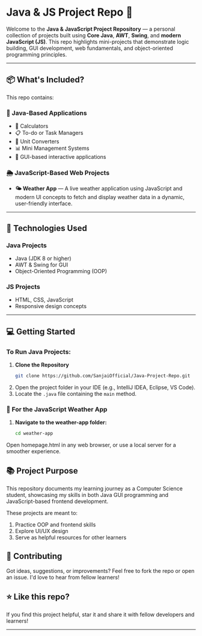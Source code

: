 # Java & JS Project Repo 🚀

Welcome to the **Java & JavaScript Project Repository** — a personal collection of projects built using **Core Java**, **AWT**, **Swing**, and **modern JavaScript (JS)**. This repo highlights mini-projects that demonstrate logic building, GUI development, web fundamentals, and object-oriented programming principles.

---

## 📦 What's Included?

This repo contains:

### 🧠 Java-Based Applications
- 🔢 Calculators
- 📋 To-do or Task Managers
- 🧮 Unit Converters
- 📊 Mini Management Systems
- 🎨 GUI-based interactive applications

### 🌦️ JavaScript-Based Web Projects
- **🌤️ Weather App** — A live weather application using JavaScript and modern UI concepts to fetch and display weather data in a dynamic, user-friendly interface.

---

## 🧰 Technologies Used

### Java Projects
- Java (JDK 8 or higher)
- AWT & Swing for GUI
- Object-Oriented Programming (OOP)

### JS Projects
- HTML, CSS, JavaScript
- Responsive design concepts

---

## 💻 Getting Started

### To Run Java Projects:

1. **Clone the Repository**
   ```bash
   git clone https://github.com/SanjaiOfficial/Java-Project-Repo.git
   
2. Open the project folder in your IDE (e.g., IntelliJ IDEA, Eclipse, VS Code).
3. Locate the `.java` file containing the `main` method.

### 🔵 For the JavaScript Weather App
1. **Navigate to the weather-app folder:**
   ```bash
   cd weather-app
Open homepage.html in any web browser, or use a local server for a smoother experience.

## 📚 Project Purpose
This repository documents my learning journey as a Computer Science student, showcasing my skills in both Java GUI programming and JavaScript-based frontend development.

These projects are meant to:

1. Practice OOP and frontend skills
2. Explore UI/UX design
3. Serve as helpful resources for other learners

## 🤝 Contributing
Got ideas, suggestions, or improvements? Feel free to fork the repo or open an issue. I'd love to hear from fellow learners!

## ⭐ Like this repo?
If you find this project helpful, star it and share it with fellow developers and learners!

---

